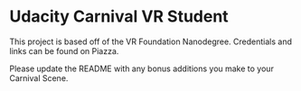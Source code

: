 # Udacity Carnival VR Student

This project is based off of the VR Foundation Nanodegree. Credentials and links can be found on Piazza. 

Please update the README with any bonus additions you make to your Carnival Scene. 

